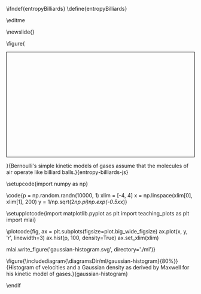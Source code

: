 \ifndef{entropyBilliards}
\define{entropyBilliards}

\editme

\newslide{}

\figure{<div>
<canvas id="billiardsCanvas" width="900" height="500" style="border:1px solid black;display: block; "></canvas>
<script src="\scriptsDir/ballworld/constructors.js"></script>
<script src="\scriptsDir/ballworld/script2.js"></script>
<script src="\scriptsDir/ballworld/ballworld.js"></script>
<script src="\scriptsDir/ballworld/multiball.js"></script>
</div>}{Bernoulli's simple kinetic models of gases assume that the molecules of air operate like billiard balls.}{entropy-billiards-js}

<!--include{_physics/includes/ballworld-commands.md}-->


<!-- \newslide{} -->

\setupcode{import numpy as np}

\code{p = np.random.randn(10000, 1)
xlim = [-4, 4]
x = np.linspace(xlim[0], xlim[1], 200)
y = 1/np.sqrt(2*np.pi)*np.exp(-0.5*x*x)}

\setupplotcode{import matplotlib.pyplot as plt
import teaching_plots as plt
import mlai}

\plotcode{fig, ax = plt.subplots(figsize=plot.big_wide_figsize)
ax.plot(x, y, 'r', linewidth=3)
ax.hist(p, 100, density=True)
ax.set_xlim(xlim)

mlai.write_figure('gaussian-histogram.svg', directory='./ml')}

\figure{\includediagram{\diagramsDir/ml/gaussian-histogram}{80%}}{Histogram of velocities and a Gaussian density as derived by Maxwell for his kinetic model of gases.}{gaussian-histogram}

<!-- code{ -->
<!--     a = randn(10000, 1); -->
<!--     [heights, centres] = hist(a, 20); -->
<!--     a = bar(centres, heights/sum(heights)/(centres(2)-centres(1))); -->
<!--     set(a, 'facecolor', blueColor); -->
<!--     xlim = [-4 4]; -->
<!--     set(gca, 'xlim', xlim); -->
<!--     ylim = get(gca, 'ylim'); -->
    
<!--     x = linspace(xlim(1), xlim(2), 200); -->
<!--     y = 1/sqrt(2*pi)*exp(-1/2*x.*x); -->
<!--     line(x, y, 'color', redColor, 'linewidth', 3); -->
<!--     line([xlim(1) xlim(1)], ylim, 'color', blackColor); -->
<!--     line(xlim, [ylim(1) ylim(1)], 'color', blackColor); -->
<!--     printLatexPlot('gaussian-histogram', '\writeDiagramsDir/ml', 0.75*textWidth) -->

\endif
